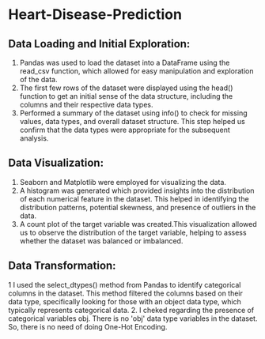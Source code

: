 # Heart-Disease-Prediction
## Data Loading and Initial Exploration:
1. Pandas was used to load the dataset into a DataFrame using the read_csv function, which allowed for easy manipulation and exploration of the data.
2. The first few rows of the dataset were displayed using the head() function to get an initial sense of the data structure, including the columns and their respective data types.
3. Performed a summary of the dataset using info() to check for missing values, data types, and overall dataset structure. This step helped us confirm that the data types were appropriate for the subsequent analysis.
## Data Visualization:
1. Seaborn and Matplotlib were employed for visualizing the data.
2. A histogram was generated which provided insights into the distribution of each numerical feature in the dataset. This helped in identifying the distribution patterns, potential skewness, and presence of outliers in the data.
3. A count plot of the target variable was created.This visualization allowed us to observe the distribution of the target variable, helping to assess whether the dataset was balanced or imbalanced.
## Data Transformation:
1 I used the select_dtypes() method from Pandas to identify categorical columns in the dataset. This method filtered the columns based on their data type, specifically looking for those with an object data type, which typically represents categorical data.
2. I cheked regarding the presence of categorical variables obj. There is no 'obj' data type variables in the dataset. So, there is no need of doing One-Hot Encoding.

